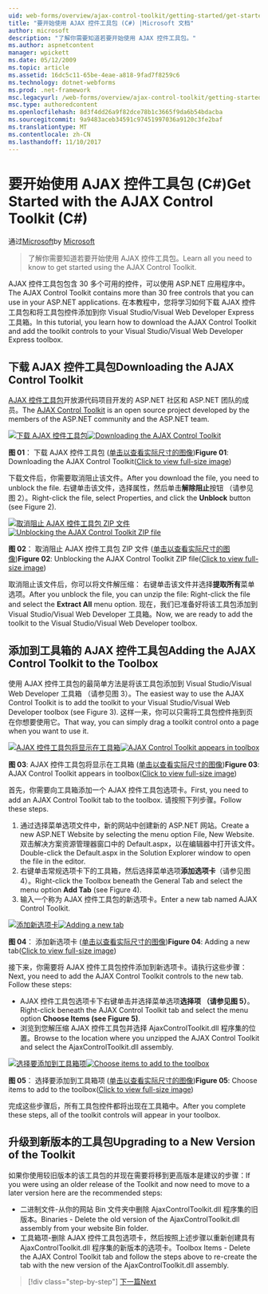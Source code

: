 ```yaml
---
uid: web-forms/overview/ajax-control-toolkit/getting-started/get-started-with-the-ajax-control-toolkit-cs
title: "要开始使用 AJAX 控件工具包 (C#) |Microsoft 文档"
author: microsoft
description: "了解你需要知道若要开始使用 AJAX 控件工具包。"
ms.author: aspnetcontent
manager: wpickett
ms.date: 05/12/2009
ms.topic: article
ms.assetid: 16dc5c11-65be-4eae-a818-9fad7f8259c6
ms.technology: dotnet-webforms
ms.prod: .net-framework
msc.legacyurl: /web-forms/overview/ajax-control-toolkit/getting-started/get-started-with-the-ajax-control-toolkit-cs
msc.type: authoredcontent
ms.openlocfilehash: 8d3f4dd26a9f82dce78b1c3665f9da6b54bdacba
ms.sourcegitcommit: 9a9483aceb34591c97451997036a9120c3fe2baf
ms.translationtype: MT
ms.contentlocale: zh-CN
ms.lasthandoff: 11/10/2017
---
```

<a name="get-started-with-the-ajax-control-toolkit-c"></a><span data-ttu-id="f2bf7-103">要开始使用 AJAX 控件工具包 (C#)</span><span class="sxs-lookup"><span data-stu-id="f2bf7-103">Get Started with the AJAX Control Toolkit (C#)</span></span>
====================
<span data-ttu-id="f2bf7-104">通过[Microsoft](https://github.com/microsoft)</span><span class="sxs-lookup"><span data-stu-id="f2bf7-104">by [Microsoft](https://github.com/microsoft)</span></span>

> <span data-ttu-id="f2bf7-105">了解你需要知道若要开始使用 AJAX 控件工具包。</span><span class="sxs-lookup"><span data-stu-id="f2bf7-105">Learn all you need to know to get started using the AJAX Control Toolkit.</span></span>


<span data-ttu-id="f2bf7-106">AJAX 控件工具包包含 30 多个可用的控件，可以使用 ASP.NET 应用程序中。</span><span class="sxs-lookup"><span data-stu-id="f2bf7-106">The AJAX Control Toolkit contains more than 30 free controls that you can use in your ASP.NET applications.</span></span> <span data-ttu-id="f2bf7-107">在本教程中，您将学习如何下载 AJAX 控件工具包和将工具包控件添加到你 Visual Studio/Visual Web Developer Express 工具箱。</span><span class="sxs-lookup"><span data-stu-id="f2bf7-107">In this tutorial, you learn how to download the AJAX Control Toolkit and add the toolkit controls to your Visual Studio/Visual Web Developer Express toolbox.</span></span>

## <a name="downloading-the-ajax-control-toolkit"></a><span data-ttu-id="f2bf7-108">下载 AJAX 控件工具包</span><span class="sxs-lookup"><span data-stu-id="f2bf7-108">Downloading the AJAX Control Toolkit</span></span>

<span data-ttu-id="f2bf7-109">[AJAX 控件工具包](http://devexpress.com/act)开放源代码项目开发的 ASP.NET 社区和 ASP.NET 团队的成员。</span><span class="sxs-lookup"><span data-stu-id="f2bf7-109">The [AJAX Control Toolkit](http://devexpress.com/act) is an open source project developed by the members of the ASP.NET community and the ASP.NET team.</span></span> 


<span data-ttu-id="f2bf7-110">[![下载 AJAX 控件工具包](get-started-with-the-ajax-control-toolkit-cs/_static/image1.jpg)](get-started-with-the-ajax-control-toolkit-cs/_static/image1.png)</span><span class="sxs-lookup"><span data-stu-id="f2bf7-110">[![Downloading the AJAX Control Toolkit](get-started-with-the-ajax-control-toolkit-cs/_static/image1.jpg)](get-started-with-the-ajax-control-toolkit-cs/_static/image1.png)</span></span>

<span data-ttu-id="f2bf7-111">**图 01**： 下载 AJAX 控件工具包 ([单击以查看实际尺寸的图像](get-started-with-the-ajax-control-toolkit-cs/_static/image2.png))</span><span class="sxs-lookup"><span data-stu-id="f2bf7-111">**Figure 01**: Downloading the AJAX Control Toolkit([Click to view full-size image](get-started-with-the-ajax-control-toolkit-cs/_static/image2.png))</span></span>


<span data-ttu-id="f2bf7-112">下载文件后，你需要取消阻止该文件。</span><span class="sxs-lookup"><span data-stu-id="f2bf7-112">After you download the file, you need to unblock the file.</span></span> <span data-ttu-id="f2bf7-113">右键单击该文件，选择属性，然后单击**解除阻止**按钮 （请参见图 2）。</span><span class="sxs-lookup"><span data-stu-id="f2bf7-113">Right-click the file, select Properties, and click the **Unblock** button (see Figure 2).</span></span>


<span data-ttu-id="f2bf7-114">[![取消阻止 AJAX 控件工具包 ZIP 文件](get-started-with-the-ajax-control-toolkit-cs/_static/image2.jpg)](get-started-with-the-ajax-control-toolkit-cs/_static/image3.png)</span><span class="sxs-lookup"><span data-stu-id="f2bf7-114">[![Unblocking the AJAX Control Toolkit ZIP file](get-started-with-the-ajax-control-toolkit-cs/_static/image2.jpg)](get-started-with-the-ajax-control-toolkit-cs/_static/image3.png)</span></span>

<span data-ttu-id="f2bf7-115">**图 02**： 取消阻止 AJAX 控件工具包 ZIP 文件 ([单击以查看实际尺寸的图像](get-started-with-the-ajax-control-toolkit-cs/_static/image4.png))</span><span class="sxs-lookup"><span data-stu-id="f2bf7-115">**Figure 02**: Unblocking the AJAX Control Toolkit ZIP file([Click to view full-size image](get-started-with-the-ajax-control-toolkit-cs/_static/image4.png))</span></span>


<span data-ttu-id="f2bf7-116">取消阻止该文件后，你可以将文件解压缩： 右键单击该文件并选择**提取所有**菜单选项。</span><span class="sxs-lookup"><span data-stu-id="f2bf7-116">After you unblock the file, you can unzip the file: Right-click the file and select the **Extract All** menu option.</span></span> <span data-ttu-id="f2bf7-117">现在，我们已准备好将该工具包添加到 Visual Studio/Visual Web Developer 工具箱。</span><span class="sxs-lookup"><span data-stu-id="f2bf7-117">Now, we are ready to add the toolkit to the Visual Studio/Visual Web Developer toolbox.</span></span>

## <a name="adding-the-ajax-control-toolkit-to-the-toolbox"></a><span data-ttu-id="f2bf7-118">添加到工具箱的 AJAX 控件工具包</span><span class="sxs-lookup"><span data-stu-id="f2bf7-118">Adding the AJAX Control Toolkit to the Toolbox</span></span>

<span data-ttu-id="f2bf7-119">使用 AJAX 控件工具包的最简单方法是将该工具包添加到 Visual Studio/Visual Web Developer 工具箱 （请参见图 3）。</span><span class="sxs-lookup"><span data-stu-id="f2bf7-119">The easiest way to use the AJAX Control Toolkit is to add the toolkit to your Visual Studio/Visual Web Developer toolbox (see Figure 3).</span></span> <span data-ttu-id="f2bf7-120">这样一来，你可以只需将工具包控件拖到页在你想要使用它。</span><span class="sxs-lookup"><span data-stu-id="f2bf7-120">That way, you can simply drag a toolkit control onto a page when you want to use it.</span></span>


<span data-ttu-id="f2bf7-121">[![AJAX 控件工具包将显示在工具箱](get-started-with-the-ajax-control-toolkit-cs/_static/image3.jpg)](get-started-with-the-ajax-control-toolkit-cs/_static/image5.png)</span><span class="sxs-lookup"><span data-stu-id="f2bf7-121">[![AJAX Control Toolkit appears in toolbox](get-started-with-the-ajax-control-toolkit-cs/_static/image3.jpg)](get-started-with-the-ajax-control-toolkit-cs/_static/image5.png)</span></span>

<span data-ttu-id="f2bf7-122">**图 03**: AJAX 控件工具包将显示在工具箱 ([单击以查看实际尺寸的图像](get-started-with-the-ajax-control-toolkit-cs/_static/image6.png))</span><span class="sxs-lookup"><span data-stu-id="f2bf7-122">**Figure 03**: AJAX Control Toolkit appears in toolbox([Click to view full-size image](get-started-with-the-ajax-control-toolkit-cs/_static/image6.png))</span></span>


<span data-ttu-id="f2bf7-123">首先，你需要向工具箱添加一个 AJAX 控件工具包选项卡。</span><span class="sxs-lookup"><span data-stu-id="f2bf7-123">First, you need to add an AJAX Control Toolkit tab to the toolbox.</span></span> <span data-ttu-id="f2bf7-124">请按照下列步骤。</span><span class="sxs-lookup"><span data-stu-id="f2bf7-124">Follow these steps.</span></span>

1. <span data-ttu-id="f2bf7-125">通过选择菜单选项文件中，新的网站中创建新的 ASP.NET 网站。</span><span class="sxs-lookup"><span data-stu-id="f2bf7-125">Create a new ASP.NET Website by selecting the menu option File, New Website.</span></span> <span data-ttu-id="f2bf7-126">双击解决方案资源管理器窗口中的 Default.aspx，以在编辑器中打开该文件。</span><span class="sxs-lookup"><span data-stu-id="f2bf7-126">Double-click the Default.aspx in the Solution Explorer window to open the file in the editor.</span></span>
2. <span data-ttu-id="f2bf7-127">右键单击常规选项卡下的工具箱，然后选择菜单选项**添加选项卡**（请参见图 4）。</span><span class="sxs-lookup"><span data-stu-id="f2bf7-127">Right-click the Toolbox beneath the General Tab and select the menu option **Add Tab** (see Figure 4).</span></span>
3. <span data-ttu-id="f2bf7-128">输入一个称为 AJAX 控件工具包的新选项卡。</span><span class="sxs-lookup"><span data-stu-id="f2bf7-128">Enter a new tab named AJAX Control Toolkit.</span></span>


<span data-ttu-id="f2bf7-129">[![添加新选项卡](get-started-with-the-ajax-control-toolkit-cs/_static/image4.jpg)](get-started-with-the-ajax-control-toolkit-cs/_static/image7.png)</span><span class="sxs-lookup"><span data-stu-id="f2bf7-129">[![Adding a new tab](get-started-with-the-ajax-control-toolkit-cs/_static/image4.jpg)](get-started-with-the-ajax-control-toolkit-cs/_static/image7.png)</span></span>

<span data-ttu-id="f2bf7-130">**图 04**： 添加新选项卡 ([单击以查看实际尺寸的图像](get-started-with-the-ajax-control-toolkit-cs/_static/image8.png))</span><span class="sxs-lookup"><span data-stu-id="f2bf7-130">**Figure 04**: Adding a new tab([Click to view full-size image](get-started-with-the-ajax-control-toolkit-cs/_static/image8.png))</span></span>


<span data-ttu-id="f2bf7-131">接下来，你需要将 AJAX 控件工具包控件添加到新选项卡。请执行这些步骤：</span><span class="sxs-lookup"><span data-stu-id="f2bf7-131">Next, you need to add the AJAX Control Toolkit controls to the new tab. Follow these steps:</span></span>

- <span data-ttu-id="f2bf7-132">AJAX 控件工具包选项卡下右键单击并选择菜单选项**选择项 （请参见图 5）**。</span><span class="sxs-lookup"><span data-stu-id="f2bf7-132">Right-click beneath the AJAX Control Toolkit tab and select the menu option **Choose Items (see Figure 5)**.</span></span>
- <span data-ttu-id="f2bf7-133">浏览到您解压缩 AJAX 控件工具包并选择 AjaxControlToolkit.dll 程序集的位置。</span><span class="sxs-lookup"><span data-stu-id="f2bf7-133">Browse to the location where you unzipped the AJAX Control Toolkit and select the AjaxControlToolkit.dll assembly.</span></span>


<span data-ttu-id="f2bf7-134">[![选择要添加到工具箱项](get-started-with-the-ajax-control-toolkit-cs/_static/image5.jpg)](get-started-with-the-ajax-control-toolkit-cs/_static/image9.png)</span><span class="sxs-lookup"><span data-stu-id="f2bf7-134">[![Choose items to add to the toolbox](get-started-with-the-ajax-control-toolkit-cs/_static/image5.jpg)](get-started-with-the-ajax-control-toolkit-cs/_static/image9.png)</span></span>

<span data-ttu-id="f2bf7-135">**图 05**： 选择要添加到工具箱项 ([单击以查看实际尺寸的图像](get-started-with-the-ajax-control-toolkit-cs/_static/image10.png))</span><span class="sxs-lookup"><span data-stu-id="f2bf7-135">**Figure 05**: Choose items to add to the toolbox([Click to view full-size image](get-started-with-the-ajax-control-toolkit-cs/_static/image10.png))</span></span>


<span data-ttu-id="f2bf7-136">完成这些步骤后，所有工具包控件都将出现在工具箱中。</span><span class="sxs-lookup"><span data-stu-id="f2bf7-136">After you complete these steps, all of the toolkit controls will appear in your toolbox.</span></span>

## <a name="upgrading-to-a-new-version-of-the-toolkit"></a><span data-ttu-id="f2bf7-137">升级到新版本的工具包</span><span class="sxs-lookup"><span data-stu-id="f2bf7-137">Upgrading to a New Version of the Toolkit</span></span>

<span data-ttu-id="f2bf7-138">如果你使用较旧版本的该工具包的并现在需要将移到更高版本是建议的步骤：</span><span class="sxs-lookup"><span data-stu-id="f2bf7-138">If you were using an older release of the Toolkit and now need to move to a later version here are the recommended steps:</span></span>

- <span data-ttu-id="f2bf7-139">二进制文件-从你的网站 Bin 文件夹中删除 AjaxControlToolkit.dll 程序集的旧版本。</span><span class="sxs-lookup"><span data-stu-id="f2bf7-139">Binaries - Delete the old version of the AjaxControlToolkit.dll assembly from your website Bin folder.</span></span>
- <span data-ttu-id="f2bf7-140">工具箱项-删除 AJAX 控件工具包选项卡，然后按照上述步骤以重新创建具有 AjaxControlToolkit.dll 程序集的新版本的选项卡。</span><span class="sxs-lookup"><span data-stu-id="f2bf7-140">Toolbox Items - Delete the AJAX Control Toolkit tab and follow the steps above to re-create the tab with the new version of the AjaxControlToolkit.dll assembly.</span></span>

>[!div class="step-by-step"]
[<span data-ttu-id="f2bf7-141">下一篇</span><span class="sxs-lookup"><span data-stu-id="f2bf7-141">Next</span></span>](using-ajax-control-toolkit-controls-and-control-extenders-cs.md)
